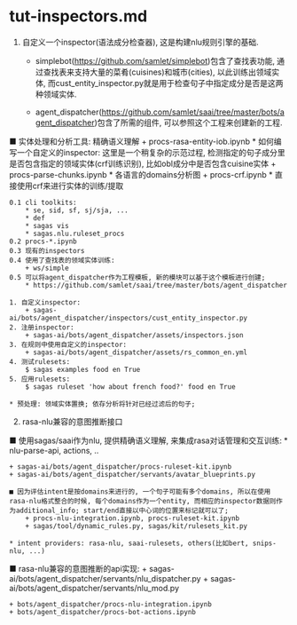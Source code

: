 # tut-inspectors.md
1. 自定义一个inspector(语法成分检查器), 这是构建nlu规则引擎的基础.
    
    * simplebot(https://github.com/samlet/simplebot)包含了查找表功能, 通过查找表来支持大量的菜肴(cuisines)和城市(cities), 以此训练出领域实体, 而cust_entity_inspector.py就是用于检查句子中指定成分是否是这两种领域实体.
    
    * agent_dispatcher(https://github.com/samlet/saai/tree/master/bots/agent_dispatcher)包含了所需的组件, 可以参照这个工程来创建新的工程.

■ 实体处理和分析工具: 精确语义理解
    + procs-rasa-entity-iob.ipynb
        * 如何编写一个自定义的inspector: 这里是一个稍复杂的示范过程, 检测指定的句子成分里是否包含指定的领域实体(crf训练识别), 比如obl成分中是否包含cuisine实体
    + procs-parse-chunks.ipynb
        * 各语言的domains分析图
    + procs-crf.ipynb
        * 直接使用crf来进行实体的训练/提取
    
    0.1 cli toolkits:
        * se, sid, sf, sj/sja, ...
        * def
        * sagas vis
        * sagas.nlu.ruleset_procs
    0.2 procs-*.ipynb
    0.3 现有的inspectors
    0.4 使用了查找表的领域实体训练:
        + ws/simple
    0.5 可以将agent_dispatcher作为工程模板, 新的模块可以基于这个模板进行创建;
        * https://github.com/samlet/saai/tree/master/bots/agent_dispatcher

    1. 自定义inspector:
        + sagas-ai/bots/agent_dispatcher/inspectors/cust_entity_inspector.py
    2. 注册inspector:
        + sagas-ai/bots/agent_dispatcher/assets/inspectors.json
    3. 在规则中使用自定义的inspector:
        + sagas-ai/bots/agent_dispatcher/assets/rs_common_en.yml
    4. 测试rulesets:
        $ sagas examples food en True
    5. 应用rulesets:
        $ sagas ruleset 'how about french food?' food en True

    * 预处理: 领域实体置换; 依存分析将针对已经过滤后的句子;

2. rasa-nlu兼容的意图推断接口

■ 使用sagas/saai作为nlu, 提供精确语义理解, 来集成rasa对话管理和交互训练:
    * nlu-parse-api, actions, ..

    + sagas-ai/bots/agent_dispatcher/procs-ruleset-kit.ipynb
    + sagas-ai/bots/agent_dispatcher/servants/avatar_blueprints.py

    ■ 因为评估intent是按domains来进行的, 一个句子可能有多个domains, 所以在使用rasa-nlu格式整合的时候, 每个domains作为一个entity, 而相应的inspector数据则作为additional_info; start/end直接以中心词的位置来标记就可以了;
        + procs-nlu-integration.ipynb, procs-ruleset-kit.ipynb
        + sagas/tool/dynamic_rules.py, sagas/kit/rulesets_kit.py

    * intent providers: rasa-nlu, saai-rulesets, others(比如bert, snips-nlu, ...)

■ rasa-nlu兼容的意图推断的api实现:
    + sagas-ai/bots/agent_dispatcher/servants/nlu_dispatcher.py
    + sagas-ai/bots/agent_dispatcher/servants/nlu_mod.py
    
    + bots/agent_dispatcher/procs-nlu-integration.ipynb
    + bots/agent_dispatcher/procs-bot-actions.ipynb

